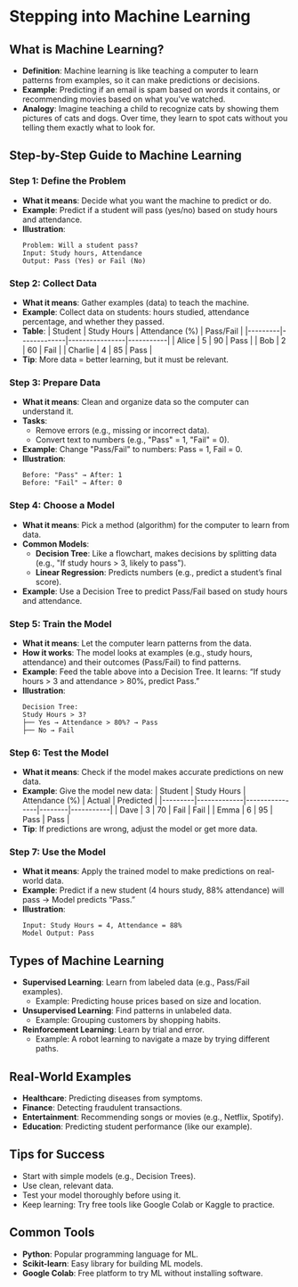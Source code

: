 # Stepping into Machine Learning

## What is Machine Learning?
- **Definition**: Machine learning is like teaching a computer to learn patterns from examples, so it can make predictions or decisions.
- **Example**: Predicting if an email is spam based on words it contains, or recommending movies based on what you've watched.
- **Analogy**: Imagine teaching a child to recognize cats by showing them pictures of cats and dogs. Over time, they learn to spot cats without you telling them exactly what to look for.

## Step-by-Step Guide to Machine Learning

### Step 1: Define the Problem
- **What it means**: Decide what you want the machine to predict or do.
- **Example**: Predict if a student will pass (yes/no) based on study hours and attendance.
- **Illustration**:
  ```
  Problem: Will a student pass?
  Input: Study hours, Attendance
  Output: Pass (Yes) or Fail (No)
  ```

### Step 2: Collect Data
- **What it means**: Gather examples (data) to teach the machine.
- **Example**: Collect data on students: hours studied, attendance percentage, and whether they passed.
- **Table**:
  | Student | Study Hours | Attendance (%) | Pass/Fail |
  |---------|-------------|----------------|-----------|
  | Alice   | 5           | 90             | Pass      |
  | Bob     | 2           | 60             | Fail      |
  | Charlie | 4           | 85             | Pass      |
- **Tip**: More data = better learning, but it must be relevant.

### Step 3: Prepare Data
- **What it means**: Clean and organize data so the computer can understand it.
- **Tasks**:
  - Remove errors (e.g., missing or incorrect data).
  - Convert text to numbers (e.g., "Pass" = 1, "Fail" = 0).
- **Example**: Change "Pass/Fail" to numbers: Pass = 1, Fail = 0.
- **Illustration**:
  ```
  Before: "Pass" → After: 1
  Before: "Fail" → After: 0
  ```

### Step 4: Choose a Model
- **What it means**: Pick a method (algorithm) for the computer to learn from data.
- **Common Models**:
  - **Decision Tree**: Like a flowchart, makes decisions by splitting data (e.g., "If study hours > 3, likely to pass").
  - **Linear Regression**: Predicts numbers (e.g., predict a student’s final score).
- **Example**: Use a Decision Tree to predict Pass/Fail based on study hours and attendance.

### Step 5: Train the Model
- **What it means**: Let the computer learn patterns from the data.
- **How it works**: The model looks at examples (e.g., study hours, attendance) and their outcomes (Pass/Fail) to find patterns.
- **Example**: Feed the table above into a Decision Tree. It learns: “If study hours > 3 and attendance > 80%, predict Pass.”
- **Illustration**:
  ```
  Decision Tree:
  Study Hours > 3?
  ├── Yes → Attendance > 80%? → Pass
  ├── No → Fail
  ```

### Step 6: Test the Model
- **What it means**: Check if the model makes accurate predictions on new data.
- **Example**: Give the model new data:
  | Student | Study Hours | Attendance (%) | Actual | Predicted |
  |---------|-------------|----------------|--------|-----------|
  | Dave    | 3           | 70             | Fail   | Fail      |
  | Emma    | 6           | 95             | Pass   | Pass      |
- **Tip**: If predictions are wrong, adjust the model or get more data.

### Step 7: Use the Model
- **What it means**: Apply the trained model to make predictions on real-world data.
- **Example**: Predict if a new student (4 hours study, 88% attendance) will pass → Model predicts “Pass.”
- **Illustration**:
  ```
  Input: Study Hours = 4, Attendance = 88%
  Model Output: Pass
  ```

## Types of Machine Learning
- **Supervised Learning**: Learn from labeled data (e.g., Pass/Fail examples).
  - Example: Predicting house prices based on size and location.
- **Unsupervised Learning**: Find patterns in unlabeled data.
  - Example: Grouping customers by shopping habits.
- **Reinforcement Learning**: Learn by trial and error.
  - Example: A robot learning to navigate a maze by trying different paths.

## Real-World Examples
- **Healthcare**: Predicting diseases from symptoms.
- **Finance**: Detecting fraudulent transactions.
- **Entertainment**: Recommending songs or movies (e.g., Netflix, Spotify).
- **Education**: Predicting student performance (like our example).

## Tips for Success
- Start with simple models (e.g., Decision Trees).
- Use clean, relevant data.
- Test your model thoroughly before using it.
- Keep learning: Try free tools like Google Colab or Kaggle to practice.

## Common Tools
- **Python**: Popular programming language for ML.
- **Scikit-learn**: Easy library for building ML models.
- **Google Colab**: Free platform to try ML without installing software.

